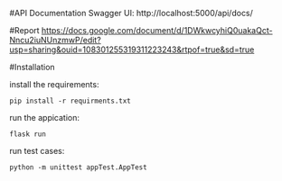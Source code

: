 #API Documentation
Swagger UI: http://localhost:5000/api/docs/

#Report
https://docs.google.com/document/d/1DWkwcyhiQ0uakaQct-Nncu2iuNUnzmwP/edit?usp=sharing&ouid=108301255319311223243&rtpof=true&sd=true 

#Installation

install the requirements:

`pip install -r requirments.txt`

run the appication:

`flask run`

run test cases:

`python -m unittest appTest.AppTest`
